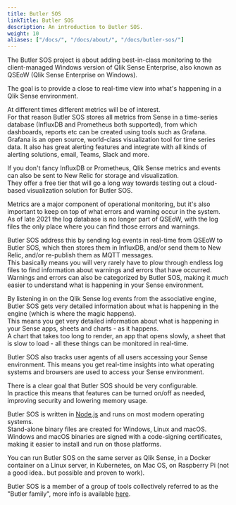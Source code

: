 ```yaml
---
title: Butler SOS
linkTitle: Butler SOS
description: An introduction to Butler SOS.
weight: 10
aliases: ["/docs/", "/docs/about/", "/docs/butler-sos/"]
---
```


The Butler SOS project is about adding best-in-class monitoring to the client-managed Windows version of Qlik Sense Enterprise, also known as QSEoW (Qlik Sense Enterprise on Windows).

The goal is to provide a close to real-time view into what's happening in a Qlik Sense environment.

At different times different metrics will be of interest.  
For that reason Butler SOS stores all metrics from Sense in a time-series database (InfluxDB and Prometheus both supported), from which dashboards, reports etc can be created using tools such as Grafana.  
Grafana is an open source, world-class visualization tool for time series data. It also has great alerting features and integrate with all kinds of alerting solutions, email, Teams, Slack and more.

If you don't fancy InfluxDB or Prometheus, Qlik Sense metrics and events can also be sent to New Relic for storage and visualization.  
They offer a free tier that will go a long way towards testing out a cloud-based visualization solution for Butler SOS.

Metrics are a major component of operational monitoring, but it's also important to keep on top of what errors and warning occur in the system.  
As of late 2021 the log database is no longer part of QSEoW, with the log files the only place where you can find those errors and warnings.

Butler SOS address this by sending log events in real-time from QSEoW to Butler SOS, which then stores them in InfluxDB, and/or send them to New Relic, and/or re-publish them as MQTT messages.  
This basically means you will very rarely have to plow through endless log files to find information about warnings and errors that have occurred.  
Warnings and errors can also be categorized by Butler SOS, making it _much_ easier to understand what is happening in your Sense environment.

By listening in on the Qlik Sense log events from the associative engine, Butler SOS gets very detailed information about what is happening in the engine (which is where the magic happens).  
This means you get very detailed information about what is happening in your Sense apps, sheets and charts - as it happens.  
A chart that takes too long to render, an app that opens slowly, a sheet that is slow to load - all these things can be monitored in real-time.

Butler SOS also tracks user agents of all users accessing your Sense environment.
This means you get real-time insights into what operating systems and browsers are used to access your Sense environment.

There is a clear goal that Butler SOS should be very configurable.  
In practice this means that features can be turned on/off as needed, improving security and lowering memory usage.

Butler SOS is written in [Node.js](https://nodejs.org/en/) and runs on most modern operating systems.  
Stand-alone binary files are created for Windows, Linux and macOS.  
Windows and macOS binaries are signed with a code-signing certificates, making it easier to install and run on those platforms.

You can run Butler SOS on the same server as Qlik Sense, in a Docker container on a Linux server, in Kubernetes, on Mac OS, on Raspberry Pi (not a good idea.. but possible and proven to work).

Butler SOS is a member of a group of tools collectively referred to as the "Butler family", more info is available [here](/docs/about/butler-family).
